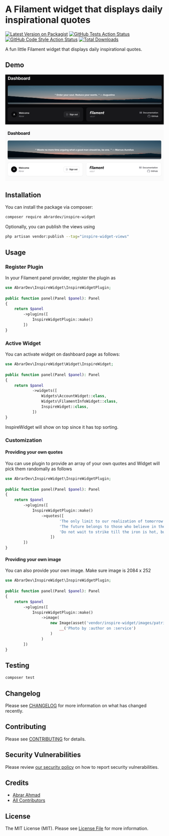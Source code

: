# A Filament widget that displays daily inspirational quotes

[![Latest Version on Packagist](https://img.shields.io/packagist/v/abrardev/inspire-widget.svg?style=flat-square)](https://packagist.org/packages/abrardev/inspire-widget)
[![GitHub Tests Action Status](https://img.shields.io/github/actions/workflow/status/abrardev/inspire-widget/run-tests.yml?branch=main&label=tests&style=flat-square)](https://github.com/abrardev/inspire-widget/actions?query=workflow%3Arun-tests+branch%3Amain)
[![GitHub Code Style Action Status](https://img.shields.io/github/actions/workflow/status/abrardev/inspire-widget/fix-php-code-styling.yml?branch=main&label=code%20style&style=flat-square)](https://github.com/abrardev/inspire-widget/actions?query=workflow%3A"Fix+PHP+code+styling"+branch%3Amain)
[![Total Downloads](https://img.shields.io/packagist/dt/abrardev/inspire-widget.svg?style=flat-square)](https://packagist.org/packages/abrardev/inspire-widget)



A fun little Filament widget that displays daily inspirational quotes.

## Demo
![dark screenshot](https://github.com/abrardev99/inspire-widget/blob/dev/art/dark.png)


![light screenshot](https://github.com/abrardev99/inspire-widget/blob/dev/art/light.png)

## Installation

You can install the package via composer:

```bash
composer require abrardev/inspire-widget
```


Optionally, you can publish the views using

```bash
php artisan vendor:publish --tag="inspire-widget-views"
```


## Usage

### Register Plugin
In your Filament panel provider, register the plugin as
```php
use AbrarDev\InspireWidget\InspireWidgetPlugin;

public function panel(Panel $panel): Panel
{
    return $panel
        ->plugins([
            InspireWidgetPlugin::make()
        ])
}
```

### Active Widget
You can activate widget on dashboard page as follows:
```php
use AbrarDev\InspireWidget\Widget\InspireWidget;

public function panel(Panel $panel): Panel
{
    return $panel
            ->widgets([
                Widgets\AccountWidget::class,
                Widgets\FilamentInfoWidget::class,
                InspireWidget::class,
            ])
}
```
InspireWidget will show on top since it has top sorting.

### Customization
#### Providing your own quotes
You can use plugin to provide an array of your own quotes and Widget will pick them randomally as follows
```php
use AbrarDev\InspireWidget\InspireWidgetPlugin;

public function panel(Panel $panel): Panel
{
    return $panel
        ->plugins([
            InspireWidgetPlugin::make()
                ->quotes([
                        'The only limit to our realization of tomorrow is our doubts of today.',
                        'The future belongs to those who believe in the beauty of their dreams.',
                        'Do not wait to strike till the iron is hot, but make it hot by striking.',
                    ])
        ])
}
```

#### Providing your own image
You can also provide your own image. Make sure image is 2084 x 252
```php
use AbrarDev\InspireWidget\InspireWidgetPlugin;

public function panel(Panel $panel): Panel
{
    return $panel
        ->plugins([
            InspireWidgetPlugin::make()
                ->image(
                    new Image(asset('vendor/inspire-widget/images/patrick-carr-pAoo1Rs1Yy8-unsplash.jpg'),
                        __('Photo by :author on :service')
                    )
                )
        ])
}
```

## Testing

```bash
composer test
```

## Changelog

Please see [CHANGELOG](CHANGELOG.md) for more information on what has changed recently.

## Contributing

Please see [CONTRIBUTING](.github/CONTRIBUTING.md) for details.

## Security Vulnerabilities

Please review [our security policy](../../security/policy) on how to report security vulnerabilities.

## Credits

- [Abrar Ahmad](https://github.com/abrardev99)
- [All Contributors](../../contributors)

## License

The MIT License (MIT). Please see [License File](LICENSE.md) for more information.
